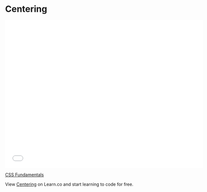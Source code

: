 # Centering

<iframe width="640" height="480" src="//www.youtube.com/embed/3Vl3s8OBi20?rel=0&modestbranding=1" frameborder="0" allowfullscreen></iframe><p><a href="https://www.youtube.com/watch?v=3Vl3s8OBi20">CSS Fundamentals</a></p>

<p data-visibility='hidden'>View <a href='https://learn.co/lessons/centering' title='Centering'>Centering</a> on Learn.co and start learning to code for free.</p>
